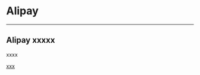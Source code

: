 # Alipay

<hr/>

## Alipay  xxxxx
xxxx

<a href="https://github.com/MypayTech/Alipay/edit/master">xxx</a>
